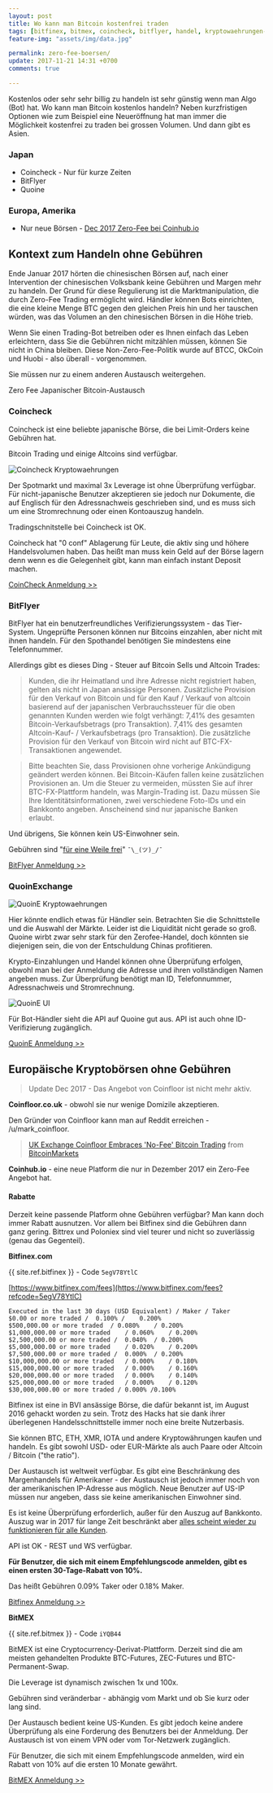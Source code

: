 ```yaml
---
layout: post
title: Wo kann man Bitcoin kostenfrei traden
tags: [bitfinex, bitmex, coincheck, bitflyer, handel, kryptowaehrungen-kaufen, krypto-trading]
feature-img: "assets/img/data.jpg"

permalink: zero-fee-boersen/
update: 2017-11-21 14:31 +0700
comments: true

---
```



Kostenlos oder sehr sehr billig zu handeln ist sehr günstig wenn man Algo (Bot) hat. Wo kann man Bitcoin kostenlos handeln? Neben kurzfristigen Optionen wie zum Beispiel eine Neueröffnung hat man immer die Möglichkeit kostenfrei zu traden bei grossen Volumen. Und dann gibt es Asien.

### Japan

* Coincheck - Nur für kurze Zeiten
* BitFlyer
* Quoine

### Europa, Amerika

* Nur neue Börsen - [Dec 2017 Zero-Fee bei Coinhub.io](https://twitter.com/CoinhubEX/status/938635957456293888)

## Kontext zum Handeln ohne Gebühren

Ende Januar 2017 hörten die chinesischen Börsen auf, nach einer Intervention der chinesischen Volksbank keine Gebühren und Margen mehr zu handeln. Der Grund für diese Regulierung ist die Marktmanipulation, die durch Zero-Fee Trading ermöglicht wird. Händler können Bots einrichten, die eine kleine Menge BTC gegen den gleichen Preis hin und her tauschen würden, was das Volumen an den chinesischen Börsen in die Höhe trieb.

Wenn Sie einen Trading-Bot betreiben oder es Ihnen einfach das Leben erleichtern, dass Sie die Gebühren nicht mitzählen müssen, können Sie nicht in China bleiben. Diese Non-Zero-Fee-Politik wurde auf BTCC, OkCoin und Huobi - also überall - vorgenommen.

Sie müssen nur zu einem anderen Austausch weitergehen.

Zero Fee Japanischer Bitcoin-Austausch

### Coincheck

Coincheck ist eine beliebte japanische Börse, die bei Limit-Orders keine Gebühren hat.

Bitcoin Trading und einige Altcoins sind verfügbar.

![Coincheck Kryptowaehrungen](/features/coincheck-coins.png)

Der Spotmarkt und maximal 3x Leverage ist ohne Überprüfung verfügbar. Für nicht-japanische Benutzer akzeptieren sie jedoch nur Dokumente, die auf Englisch für den Adressnachweis geschrieben sind, und es muss sich um eine Stromrechnung oder einen Kontoauszug handeln.

Tradingschnitstelle bei Coincheck ist OK.

Coincheck hat "0 conf" Ablagerung für Leute, die aktiv sing und höhere Handelsvolumen haben. Das heißt man muss kein Geld auf der Börse lagern denn wenn es die Gelegenheit gibt, kann man einfach instant Deposit machen.

[CoinCheck Anmeldung >>](https://coincheck.com/?c=IHffq2cUTu4)


### BitFlyer

BitFlyer hat ein benutzerfreundliches Verifizierungssystem - das Tier-System. Ungeprüfte Personen können nur Bitcoins einzahlen, aber nicht mit ihnen handeln. Für den Spothandel benötigen Sie mindestens eine Telefonnummer.

Allerdings gibt es dieses Ding - Steuer auf Bitcoin Sells und Altcoin Trades:

> Kunden, die ihr Heimatland und ihre Adresse nicht registriert haben, gelten als nicht in Japan ansässige Personen. Zusätzliche Provision für den Verkauf von Bitcoin und für den Kauf / Verkauf von altcoin basierend auf der japanischen Verbrauchssteuer für die oben genannten Kunden werden wie folgt verhängt: 7,41% des gesamten Bitcoin-Verkaufsbetrags (pro Transaktion). 7,41% des gesamten Altcoin-Kauf- / Verkaufsbetrags (pro Transaktion). Die zusätzliche Provision für den Verkauf von Bitcoin wird nicht auf BTC-FX-Transaktionen angewendet.

> Bitte beachten Sie, dass Provisionen ohne vorherige Ankündigung geändert werden können.
Bei Bitcoin-Käufen fallen keine zusätzlichen Provisionen an.
Um die Steuer zu vermeiden, müssten Sie auf ihrer BTC-FX-Plattform handeln, was Margin-Trading ist. Dazu müssen Sie Ihre Identitätsinformationen, zwei verschiedene Foto-IDs und ein Bankkonto angeben. Anscheinend sind nur japanische Banken erlaubt.

Und übrigens, Sie können kein US-Einwohner sein.

Gebühren sind "[für eine Weile frei](https://bitflyer.jp/commission)" `¯\_(ツ)_/¯`

[BitFlyer Anmeldung >>](https://bitflyer.jp/en/)

### QuoinExchange

![QuoinE Kryptowaehrungen](/features/quoine1.png)

Hier könnte endlich etwas für Händler sein. Betrachten Sie die Schnittstelle und die Auswahl der Märkte. Leider ist die Liquidität nicht gerade so groß. Quoine wirbt zwar sehr stark für den Zerofee-Handel, doch könnten sie diejenigen sein, die von der Entschuldung Chinas profitieren.

Krypto-Einzahlungen und Handel können ohne Überprüfung erfolgen, obwohl man bei der Anmeldung die Adresse und ihren vollständigen Namen angeben muss. Zur Überprüfung benötigt man ID, Telefonnummer, Adressnachweis und Stromrechnung.

![QuoinE UI](/features/quoine2.png)


Für Bot-Händler sieht die API auf Quoine gut aus. API ist auch ohne ID-Verifizierung zugänglich.

[QuoinE Anmeldung >>](https://www.quoine.com/)


## Europäische Kryptobörsen ohne Gebühren

> Update Dec 2017 - Das Angebot von Coinfloor ist nicht mehr aktiv.

**Coinfloor.co.uk** - obwohl sie nur wenige Domizile akzeptieren.

Den Gründer von Coinfloor kann man auf Reddit erreichen - /u/mark_coinfloor.

<blockquote class="reddit-card"><a href="https://www.reddit.com/r/BitcoinMarkets/comments/5ob3da/uk_exchange_coinfloor_embraces_nofee_bitcoin/?ref=share&amp;ref_source=embed">UK Exchange Coinfloor Embraces 'No-Fee' Bitcoin Trading</a> from <a href="http://www.reddit.com/r/BitcoinMarkets">BitcoinMarkets</a></blockquote>
<script async="" src="//embed.redditmedia.com/widgets/platform.js" charset="UTF-8"></script>

**Coinhub.io** - eine neue Platform die nur in Dezember 2017 ein Zero-Fee Angebot hat.

#### Rabatte

Derzeit keine passende Platform ohne Gebühren verfügbar? Man kann doch immer Rabatt ausnutzen. Vor allem bei Bitfinex sind die Gebühren dann ganz gering. Bittrex und Poloniex sind viel teurer und nicht so zuverlässig (genau das Gegenteil).

**Bitfinex.com**

{{ site.ref.bitfinex }} - Code `5egV78YtlC`

[https://www.bitfinex.com/fees](https://www.bitfinex.com/fees?refcode=5egV78YtlC)

```
Executed in the last 30 days (USD Equivalent) / Maker / Taker                        
$0.00 or more traded /	0.100% /	0.200%
$500,000.00 or more traded	/ 0.080%	/ 0.200%
$1,000,000.00 or more traded	/ 0.060%	/ 0.200%
$2,500,000.00 or more traded /	0.040%	/ 0.200%
$5,000,000.00 or more traded	/ 0.020%	/ 0.200%
$7,500,000.00 or more traded /	0.000%	/ 0.200%
$10,000,000.00 or more traded	/ 0.000%	/ 0.180%
$15,000,000.00 or more traded	/ 0.000%	/ 0.160%
$20,000,000.00 or more traded	/ 0.000%	/ 0.140%
$25,000,000.00 or more traded	/ 0.000%	/ 0.120%
$30,000,000.00 or more traded /	0.000% /0.100%
```

Bitfinex ist eine in BVI ansässige Börse, die dafür bekannt ist, im August 2016 gehackt worden zu sein. Trotz des Hacks hat sie dank ihrer überlegenen Handelsschnittstelle immer noch eine breite Nutzerbasis.

Sie können BTC, ETH, XMR, IOTA und andere Kryptowährungen kaufen und handeln. Es gibt sowohl USD- oder EUR-Märkte als auch Paare oder Altcoin / Bitcoin ("the ratio").

Der Austausch ist weltweit verfügbar. Es gibt eine Beschränkung des Margenhandels für Amerikaner - der Austausch ist jedoch immer noch von der amerikanischen IP-Adresse aus möglich. Neue Benutzer auf US-IP müssen nur angeben, dass sie keine amerikanischen Einwohner sind.

Es ist keine Überprüfung erforderlich, außer für den Auszug auf Bankkonto. Auszug war in 2017 für lange Zeit beschränkt aber [alles scheint wieder zu funktionieren für alle Kunden](https://www.altcointrading.net/bitfinex-fiat-routes).

API ist OK - REST und WS verfügbar.

**Für Benutzer, die sich mit einem Empfehlungscode anmelden, gibt es einen ersten 30-Tage-Rabatt von 10%.**

Das heißt Gebühren 0.09% Taker oder 0.18% Maker.

[Bitfinex Anmeldung >>](https://www.bitfinex.com/?refcode=5egV78YtlC)


**BitMEX**

{{ site.ref.bitmex }} - Code `iYQB44`

BitMEX ist eine Cryptocurrency-Derivat-Plattform. Derzeit sind die am meisten gehandelten Produkte BTC-Futures, ZEC-Futures und BTC-Permanent-Swap.

Die Leverage ist dynamisch zwischen 1x und 100x.

Gebühren sind veränderbar - abhängig vom Markt und ob Sie kurz oder lang sind.

Der Austausch bedient keine US-Kunden. Es gibt jedoch keine andere Überprüfung als eine Forderung des Benutzers bei der Anmeldung. Der Austausch ist von einem VPN oder vom Tor-Netzwerk zugänglich.

Für Benutzer, die sich mit einem Empfehlungscode anmelden, wird ein Rabatt von 10% auf die ersten 10 Monate gewährt.

[BitMEX Anmeldung >>](https://www.bitmex.com/register/iYQB44)
